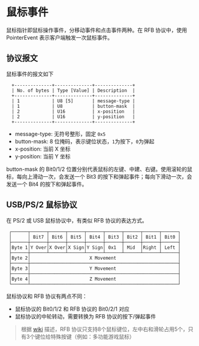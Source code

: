 # 鼠标事件

鼠标指针即鼠标操作事件，分移动事件和点击事件两种。在 RFB 协议中，使用 PointerEvent 表示客户端触发一次鼠标事件。

## 协议报文

鼠标事件的报文如下

```
  +--------------+--------------+--------------+
  | No. of bytes | Type [Value] | Description  |
  +--------------+--------------+--------------+
  | 1            | U8 [5]       | message-type |
  | 1            | U8           | button-mask  |
  | 2            | U16          | x-position   |
  | 2            | U16          | y-position   |
  +--------------+--------------+--------------+
```

- message-type: 无符号整形，固定 `0x5`
- button-mask: 8 位掩码，表示键位状态，`1`为按下，`0`为弹起
- x-position: 当前 X 坐标
- y-position: 当前 Y 坐标

button-mask 的 Bit0/1/2 位置分别代表鼠标的左键、中建、右键。使用滚轮的鼠标，每向上滑动一次，会发送一个 Bit3 的按下和弹起事件；每向下滑动一次，会发送一个 Bit4 的按下和弹起事件。

## USB/PS/2 鼠标协议

在 PS/2 或 USB 鼠标协议中，有类似 RFB 协议的表达方式。

```
 ┌──────┬──────┬──────┬──────┬──────┬──────┬──────┬──────┬──────┐
 │      │ Bit7 │ Bit6 │ Bit5 │ Bit4 │ Bit3 │ Bit2 │ Bit1 │ Bit0 │
 ├──────┼──────┼──────┼──────┼──────┼──────┼──────┼──────┼──────┤
 │Byte 1│Y Over│X Over│X Sign│Y Sign│ 0x1  │ Mid  │Right │ Left │
 ├──────┼──────┴──────┴──────┴──────┴──────┴──────┴──────┴──────┤
 │Byte 2│                      X Movement                       │
 ├──────┼───────────────────────────────────────────────────────┤
 │Byte 3│                      Y Movement                       │
 ├──────┼───────────────────────────────────────────────────────┤
 │Byte 4│                      Z Movement                       │
 └──────┴───────────────────────────────────────────────────────┘
```

鼠标协议和 RFB 协议有两点不同：

- 鼠标协议的 Bit0/1/2 和 RFB 协议的 Bit0/2/1 对应
- 鼠标协议的中轮转动，需要转换为 RFB 协议的按下/弹起事件

> 根据 [wiki](https://en.wikipedia.org/wiki/RFB_protocol#Limitations) 描述，RFB 协议只支持8个鼠标键位，左中右和滑轮占用5个，只有3个键位给特殊按键（例如：多功能游戏鼠标）